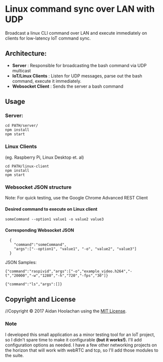 # Linux command sync over LAN with UDP #
Broadcast a linux CLI command over LAN and execute immediately on clients for low-latency IoT command sync.

## Architecture: ##
* **Server** : Responsible for broadcasting the bash command via UDP multicast
* **IoT/Linux Clients** : Listen for UDP messages, parse out the bash command, execute it immediately.
* **Websocket Client** : Sends the server a bash command 

## Usage ##
### Server: ###
```
cd PATH/server/
npm install
npm start
```
### Linux Clients ###


(eg. Raspberry Pi, Linux Desktop et. al)

```
cd PATH/linux-client
npm install
npm start
```

### Websocket JSON structure ###
Note: For quick testing, use the Google Chrome Advanced REST Client

#### Desired command to execute on Linux client ####

`someCommand --option1 value1 -o value2 value3`

#### Corresponding Websocket JSON ####

```
  {
    "command":"someCommand",
    "args":["--option1", "value1", "-o", "value2", "value3"]
  }
```

JSON Samples:

`{"command":"raspivid","args":["-o","example_video.h264","-t","20000","-w","1280","-h","720","-fps","30"]}`

`{"command":"ls","args":[]}`

## Copyright and License ##

//Copyright &copy; 2017 Aidan Hoolachan using the [MIT License](https://opensource.org/licenses/MIT).


### Note ###
I developed this small application as a minor testing tool for an IoT project, so I didn't spare time to make it configurable **(but it works!).** I'll add configuration options as needed. I have a few other networking projects on the horizon that will work with webRTC and tcp, so I'll add those modules to the suite.
